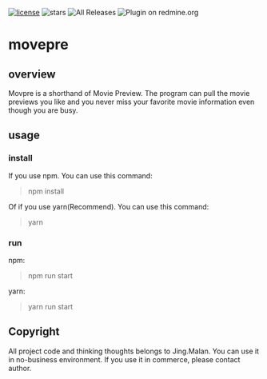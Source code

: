 [![license](http://img.shields.io/badge/license-MIT-brightgreen.svg?style=flat)](https://github.com/c3js/c3/blob/master/LICENSE)
![stars](https://img.shields.io/github/stars/badges/shields.svg?style=plastic&label=Stars)
![All Releases](https://img.shields.io/github/downloads/atom/atom/total.svg)
![Plugin on redmine.org](https://img.shields.io/redmine/plugin/stars/redmine_xlsx_format_issue_exporter.svg)
# movepre

## overview
Movpre is a shorthand of Movie Preview. The program can pull the movie previews you like and you never miss your favorite movie information  even though you are busy. 

## usage

### install
  If you use npm. You can use this command:
  > npm install
  
  Of if you use yarn(Recommend). You can use this command:
  > yarn 
### run
  npm:
  > npm run start
  
  yarn:
  > yarn run start

## Copyright
  All project code and thinking thoughts belongs to Jing.Malan. You can use it in no-business environment. If you use it in commerce, please contact author.
